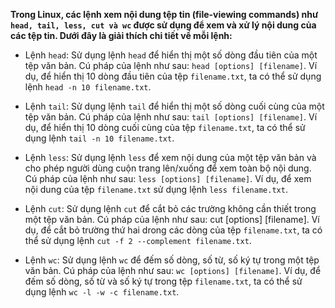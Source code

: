 **Trong Linux, các lệnh xem nội dung tệp tin (file-viewing commands) như `head, tail, less, cut và wc` được sử dụng để xem và xử lý nội dung của các tệp tin. Dưới đây là giải thích chi tiết về mỗi lệnh:**

- Lệnh `head`: Sử dụng lệnh `head` để hiển thị một số dòng đầu tiên của một tệp văn bản. Cú pháp của lệnh như sau: `head [options] [filename]`. Ví dụ, để hiển thị 10 dòng đầu tiên của tệp `filename.txt`, ta có thể sử dụng lệnh `head -n 10 filename.txt`.

- Lệnh `tail`: Sử dụng lệnh `tail` để hiển thị một số dòng cuối cùng của một tệp văn bản. Cú pháp của lệnh như sau: `tail [options] [filename]`. Ví dụ, để hiển thị 10 dòng cuối cùng của tệp `filename.txt`, ta có thể sử dụng lệnh `tail -n 10 filename.txt`.

- Lệnh `less`: Sử dụng lệnh `less` để xem nội dung của một tệp văn bản và cho phép người dùng cuộn trang lên/xuống để xem toàn bộ nội dung. Cú pháp của lệnh như sau: `less [options] [filename]`. Ví dụ, để xem nội dung của tệp `filename.txt` sử dụng lệnh `less filename.txt`.

- Lệnh `cut`: Sử dụng lệnh `cut` để cắt bỏ các trường không cần thiết trong một tệp văn bản. Cú pháp của lệnh như sau: cut [options] [filename]. Ví dụ, để cắt bỏ trường thứ hai drong các dòng của tệp `filename.txt`, ta có thể sử dụng lệnh `cut -f 2 --complement filename.txt`.

- Lệnh `wc`: Sử dụng lệnh `wc` để đếm số dòng, số từ, số ký tự trong một tệp văn bản. Cú pháp của lệnh như sau: `wc [options] [filename]`. Ví dụ, để đếm số dòng, số từ và số ký tự trong tệp `filename.txt`, ta có thể sử dụng lệnh `wc -l -w -c filename.txt`.